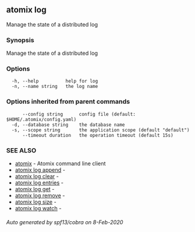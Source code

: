 ## atomix log

Manage the state of a distributed log

### Synopsis

Manage the state of a distributed log

### Options

```
  -h, --help          help for log
  -n, --name string   the log name
```

### Options inherited from parent commands

```
      --config string      config file (default: $HOME/.atomix/config.yaml)
  -d, --database string    the database name
  -s, --scope string       the application scope (default "default")
      --timeout duration   the operation timeout (default 15s)
```

### SEE ALSO

* [atomix](atomix.md)	 - Atomix command line client
* [atomix log append](atomix_log_append.md)	 - 
* [atomix log clear](atomix_log_clear.md)	 - 
* [atomix log entries](atomix_log_entries.md)	 - 
* [atomix log get](atomix_log_get.md)	 - 
* [atomix log remove](atomix_log_remove.md)	 - 
* [atomix log size](atomix_log_size.md)	 - 
* [atomix log watch](atomix_log_watch.md)	 - 

###### Auto generated by spf13/cobra on 8-Feb-2020

